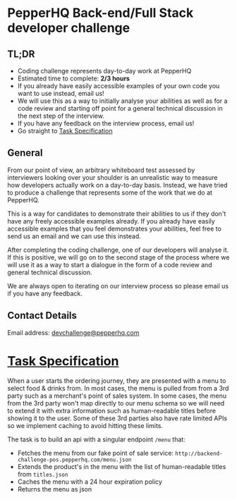 # PepperHQ Back-end/Full Stack developer challenge

## TL;DR
* Coding challenge represents day-to-day work at PepperHQ
* Estimated time to complete: **2/3 hours**
* If you already have easily accessible examples of your own code you want to use instead, email us!
* We will use this as a way to initially analyse your abilities as well as for a code review and starting off point for a general technical discussion in the next step of the interview.
* If you have any feedback on the interview process, email us! 
* Go straight to [Task Specification](#task-specification)

## General
From our point of view, an arbitrary whiteboard test assessed by interviewers looking over your shoulder is an unrealistic way to measure how developers actually work on a day-to-day basis. Instead, we have tried to produce a challenge that represents some of the work that we do at PepperHQ.

This is a way for candidates to demonstrate their abilities to us if they don't have any freely accessible examples already. If you already have easily accessible examples that you feel demonstrates your abilities, feel free to send us an email and we can use this instead. 

After completing the coding challenge, one of our developers will analyse it. If this is positive, we will go on to the second stage of the process where we will use it as a way to start a dialogue in the form of a code review and general technical discussion.

We are always open to iterating on our interview process so please email us if you have any feedback.

## Contact Details
Email address: devchallenge@pepperhq.com

# [Task Specification](#task-specification)

When a user starts the ordering journey, they are presented with a menu to select food & drinks from. In most cases, the menu is pulled from from a 3rd party such as a merchant's point of sales system. In some cases, the menu from the 3rd party won't map directly to our menu schema so we will need to extend it with extra information such as human-readable titles before showing it to the user. Some of these 3rd parties also have rate limited APIs so we implement caching to avoid hitting these limits.

The task is to build an api with a singular endpoint `/menu` that:
* Fetches the menu from our fake point of sale service: `http://backend-challenge-pos.pepperhq.com/menu.json`
* Extends the product's in the menu with the list of human-readable titles from `titles.json`
* Caches the menu with a 24 hour expiration policy
* Returns the menu as json


